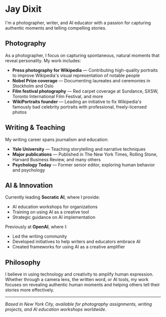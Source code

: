 # Jay Dixit

I'm a photographer, writer, and AI educator with a passion for capturing authentic moments and telling compelling stories.

## Photography

As a photographer, I focus on capturing spontaneous, natural moments that reveal personality. My work includes:

- **Press photography for Wikipedia** — Contributing high-quality portraits to improve Wikipedia's visual representation of notable people
- **Nobel Prize coverage** — Documenting laureates and ceremonies in Stockholm and Oslo
- **Film festival photography** — Red carpet coverage at Sundance, SXSW, Toronto International Film Festival, and more
- **WikiPortraits founder** — Leading an initiative to fix Wikipedia's famously bad celebrity portraits with professional, freely-licensed photos

## Writing & Teaching

My writing career spans journalism and education:

- **Yale University** — Teaching storytelling and narrative techniques
- **Major publications** — Published in The New York Times, Rolling Stone, Harvard Business Review, and many others
- **Psychology Today** — Former senior editor, exploring human behavior and psychology

## AI & Innovation

Currently leading **Socratic AI**, where I provide:

- AI education workshops for organizations
- Training on using AI as a creative tool
- Strategic guidance on AI implementation

Previously at **OpenAI**, where I:
- Led the writing community
- Developed initiatives to help writers and educators embrace AI
- Created frameworks for using AI as a creative amplifier

## Philosophy

I believe in using technology and creativity to amplify human expression. Whether through a camera lens, the written word, or AI tools, my work focuses on revealing authentic human moments and helping others tell their stories more effectively.

---

*Based in New York City, available for photography assignments, writing projects, and AI education workshops worldwide.*